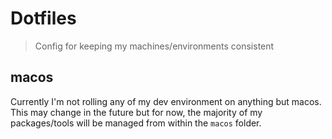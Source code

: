 # Dotfiles

> Config for keeping my machines/environments consistent

## macos

Currently I'm not rolling any of my dev environment on anything but macos. This may change in the future but for now, the majority of my packages/tools will be managed from within the `macos` folder.
